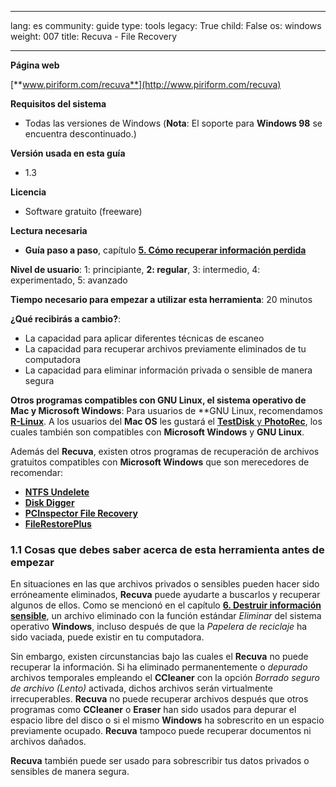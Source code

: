 

---

lang: es
community: guide
type: tools
legacy: True
child: False
os: windows
weight: 007
title: Recuva - File Recovery

---

**Página web**

[**www.piriform.com/recuva**](http://www.piriform.com/recuva)

**Requisitos del sistema**

- Todas las versiones de Windows (**Nota**: El soporte para **Windows 98** se encuentra descontinuado.)

**Versión usada en esta guía**

- 1.3

**Licencia**

- Software gratuito (freeware)

**Lectura necesaria**

- **Guía paso a paso**, capítulo [**5. Cómo recuperar información perdida**](/chapter-5)

**Nivel de usuario**: 1: principiante, **2: regular**, 3: intermedio, 4: experimentado, 5: avanzado

**Tiempo necesario para empezar a utilizar esta herramienta**: 20 minutos

**¿Qué recibirás a cambio?**:

- La capacidad para aplicar diferentes técnicas de escaneo
- La capacidad para recuperar archivos previamente eliminados de tu computadora
- La capacidad para eliminar información privada o sensible de manera segura

**Otros programas compatibles con GNU Linux, el sistema operativo de Mac y Microsoft Windows**:
Para usuarios de **GNU Linux, recomendamos [**R-Linux**](http://www.r-tt.com/data_recovery_linux/). A los usuarios del **Mac OS** les gustará el [**TestDisk** y **PhotoRec**](http://www.cgsecurity.org/), los cuales también son compatibles con **Microsoft Windows** y **GNU Linux**.

Además del **Recuva**, existen otros programas de recuperación de archivos gratuitos compatibles con **Microsoft Windows** que son merecedores de recomendar:

- [**NTFS Undelete**](http://ntfsundelete.com/)
- [**Disk Digger**](http://diskdigger.org/)
- [**PCInspector File Recovery**](http://www.pcinspector.de/Default.htm?language=1)
- [**FileRestorePlus**](http://undeleteplus.com/)

### 1.1 Cosas que debes saber acerca de esta herramienta antes de empezar ###

En situaciones en las que archivos privados o sensibles pueden hacer sido erróneamente eliminados, **Recuva** puede ayudarte a buscarlos y recuperar algunos de ellos. Como se mencionó en el capítulo [**6. Destruir información sensible**](/chapter-6), un archivo eliminado con la función estándar *Eliminar* del sistema operativo **Windows**, incluso después de que la *Papelera de reciclaje* ha sido vaciada, puede existir en tu computadora.

Sin embargo, existen circunstancias bajo las cuales el **Recuva** no puede recuperar la información. Si ha eliminado permanentemente o *depurado* archivos temporales empleando el **CCleaner** con la opción *Borrado seguro de archivo (Lento)* activada, dichos archivos serán virtualmente irrecuperables. **Recuva** no puede recuperar archivos después que otros programas como **CCleaner** o **Eraser** han sido usados para depurar el espacio libre del disco o si el mismo **Windows** ha sobrescrito en un espacio previamente ocupado. **Recuva** tampoco puede recuperar documentos ni archivos dañados.

**Recuva** también puede ser usado para sobrescribir tus datos privados o sensibles de manera segura.

